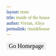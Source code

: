 ```yaml
---
layout: none
title: inside of the house
author: Vivian, Aliya
permalink: /insidehouse
---
```

<body>
<div>
    <button onclick="goHome()" id="homeBtn" class="homeBtn">Go Homepage</button>
    <div class="fight-container">
    </div>

</div>
</body>

<script>
    var homeBtn = document.getElementById("home-btn");
    function goHome() {
        window.location.href = '{{site.baseurl}}/game/index.html';
    }
</script>

<style>
    * {
        font-family: 'Press Start 2P', cursive;
        box-sizing: border-box;
    }

    button {
        border: 0;
        cursor: pointer;
        font-size: 16px;
      }
      
    button:hover {
        background-color: #ddd;
    }

    body {
        background-image: url("{{site.baseurl}}/images/indoorRoom.png");
    }

    .battle{
        position: absolute;
        top: 600px;
        left: 100px;
        border:  10px solid black;
    }
</style>
